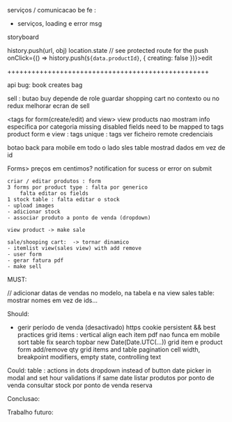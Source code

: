 
serviços / comunicacao be fe : 
- serviços, loading e error msg

storyboard

history.push(url, obj)
location.state
// see protected route for the push  onClick={() => history.push(`${data.productId}`, { creating: false })}>edit</Button>

++++++++++++++++++++++++++++++++++++++++++++++++++

api bug: book creates bag


sell : butao buy depende de role
guardar shopping cart no contexto ou no redux
melhorar ecran de sell

<tags for form(create/edit) and view>
view products nao mostram info especifica por categoria <same reason below>
missing disabled fields need to be mapped to tags 
product form e view : tags unique : tags ver ficheiro remote
credenciais

botao back para mobile em todo o lado
sles table mostrad dados em vez de id


Forms>
	preços em centimos?
	notification for sucess or error on submit


	criar / editar produtos : form 
	3 forms por product type : falta por generico
		falta editar os fields
	1 stock table : falta editar o stock
	- upload images
	- adicionar stock
	- associar produto a ponto de venda (dropdown)

	view product -> make sale

	sale/shooping cart:  -> tornar dinamico
	- itemlist view(sales view) with add remove
	- user form
	- gerar fatura pdf
	- make sell


MUST:


// adicionar datas de vendas no modelo, na tabela e na view
sales table: mostrar nomes em vez de ids...

Should:
- gerir período de venda (desactivado)
https
cookie persistent && best practices
grid items : vertical align each item
pdf nao funca em mobile
sort table fix
search
topbar
new Date(Date.UTC(...))
grid item e product form add/remove qty
grid items and table pagination
cell width, breakpoint modifiers, empty state, controlling text

Could:
table : actions in dots dropdown instead of button
date picker in modal and set hour validations if same date
listar produtos por ponto de venda
consultar stock por ponto de venda
reserva


Conclusao:


Trabalho futuro: